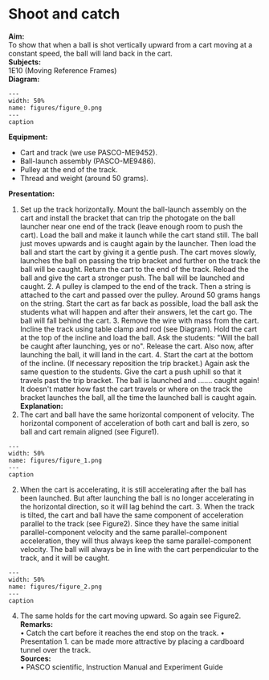 # Shoot and catch 
    
<b> Aim: </b>  
 To show that when a ball is shot vertically upward from a cart moving at a constant speed, the ball will land back in the cart.    
<b> Subjects: </b>  
 1E10 (Moving Reference Frames)   
<b> Diagram: </b>  
   
```{figure} figures/figure_0.png  
---  
width: 50%  
name: figures/figure_0.png  
---  
caption  
``` 
     
<b> Equipment: </b>  
 
 *  Cart and track (we use PASCO-ME9452). 
 *  Ball-launch assembly (PASCO-ME9486). 
 *  Pulley at the end of the track. 
 *  Thread and weight (around 50 grams).
     
<b> Presentation: </b>  
 1. Set up the track horizontally. Mount the ball-launch assembly on the cart and install the bracket that can trip the photogate on the ball launcher near one end of the track (leave enough room to push the cart). Load the ball and make it launch while the cart stand still. The ball just moves upwards and is caught again by the launcher. Then load the ball and start the cart by giving it a gentle push. The cart moves slowly, launches the ball on passing the trip bracket and further on the track the ball will be caught. Return the cart to the end of the track. Reload the ball and give the cart a stronger push. The ball will be launched and caught. 2. A pulley is clamped to the end of the track. Then a string is attached to the cart and passed over the pulley. Around 50 grams hangs on the string. Start the cart as far back as possible, load the ball ask the students what will happen and after their answers, let the cart go. The ball will fall behind the cart. 3. Remove the wire with mass from the cart. Incline the track using table clamp and rod (see Diagram). Hold the cart at the top of the incline and load the ball. Ask the students: "Will the ball be caught after launching, yes or no". Release the cart. Also now, after launching the ball, it will land in the cart. 4. Start the cart at the bottom of the incline. (If necessary reposition the trip bracket.) Again ask the same question to the students. Give the cart a push uphill so that it travels past the trip bracket. The ball is launched and ……. caught again! It doesn't matter how fast the cart travels or where on the track the bracket launches the ball, all the time the launched ball is caught again.   
<b> Explanation: </b>  
 1. The cart and ball have the same horizontal component of velocity. The horizontal component of acceleration of both cart and ball is zero, so ball and cart remain aligned (see Figure1).   
```{figure} figures/figure_1.png  
---  
width: 50%  
name: figures/figure_1.png  
---  
caption  
``` 
 2. When the cart is accelerating, it is still accelerating after the ball has been launched. But after launching the ball is no longer accelerating in the horizontal direction, so it will lag behind the cart. 3. When the track is tilted, the cart and ball have the same component of acceleration parallel to the track (see Figure2). Since they have the same initial parallel-component velocity and the same parallel-component acceleration, they will thus always keep the same parallel-component velocity. The ball will always be in line with the cart perpendicular to the track, and it  will be caught.     
```{figure} figures/figure_2.png  
---  
width: 50%  
name: figures/figure_2.png  
---  
caption  
``` 
 4. The same holds for the cart moving upward. So again see Figure2.   
<b> Remarks: </b>  
 • Catch the cart before it reaches the end stop on the track. • Presentation 1. can be made more attractive by placing a cardboard tunnel over the track.   
<b> Sources: </b>  
 • PASCO scientific, Instruction Manual and Experiment Guide  